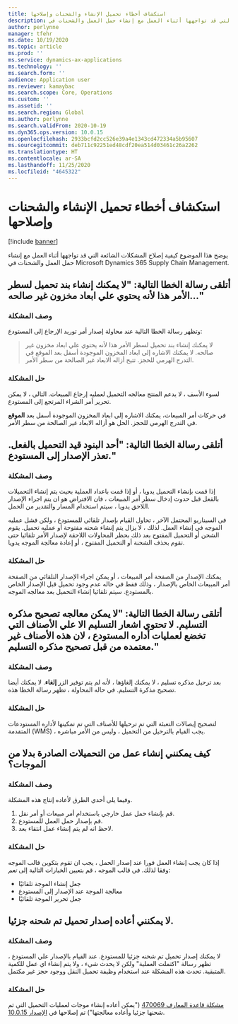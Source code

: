 ```yaml
---
title: استكشاف أخطاء تحميل الإنشاء والشحنات وإصلاحها
description: يوضح هذا الموضوع كيفية إصلاح المشكلات الشائعة التي قد تواجهها أثناء العمل مع إنشاء حمل العمل والشحنات في Microsoft Dynamics 365 Supply Chain Management.
author: perlynne
manager: tfehr
ms.date: 10/19/2020
ms.topic: article
ms.prod: ''
ms.service: dynamics-ax-applications
ms.technology: ''
ms.search.form: ''
audience: Application user
ms.reviewer: kamaybac
ms.search.scope: Core, Operations
ms.custom: ''
ms.assetid: ''
ms.search.region: Global
ms.author: perlynne
ms.search.validFrom: 2020-10-19
ms.dyn365.ops.version: 10.0.15
ms.openlocfilehash: 2933bcfd2cc526e39a4e1343cd472334a5b95607
ms.sourcegitcommit: deb711c92251ed48cdf20ea514d03461c26a2262
ms.translationtype: HT
ms.contentlocale: ar-SA
ms.lasthandoff: 11/25/2020
ms.locfileid: "4645322"
---
```

# <a name="troubleshoot-load-building-and-shipments"></a>استكشاف أخطاء تحميل الإنشاء والشحنات وإصلاحها

[!include [banner](../includes/banner.md)]

يوضح هذا الموضوع كيفية إصلاح المشكلات الشائعة التي قد تواجهها أثناء العمل مع إنشاء حمل العمل والشحنات في Microsoft Dynamics 365 Supply Chain Management.

## <a name="i-receive-the-following-error-message-you-cant-create-a-load-line-for-this-order-line-because-it-contains-inventory-dimensions-that-are-invalid"></a>أتلقى رسالة الخطا التالية: "لا يمكنك إنشاء بند تحميل لسطر الأمر هذا لأنه يحتوي علي ابعاد مخزون غير صالحه..."

### <a name="issue-description"></a>وصف المشكلة

وتظهر رسالة الخطا التالية عند محاولة إصدار أمر توريد الإرجاع إلى المستودع:

> لا يمكنك إنشاء بند تحميل لسطر الأمر هذا لأنه يحتوي علي ابعاد مخزون غير صالحه. لا يمكنك الاشاره إلى ابعاد المخزون الموجودة أسفل بعد الموقع في التدرج الهرمي للحجز. تتيح أزاله الابعاد غير الصالحة من سطر الأمر.

### <a name="issue-resolution"></a>حل المشكلة

لسوء الأسف ، لا يدعم المنتج معالجه التحميل لعمليه إرجاع المبيعات. التالي ، لا يمكن تحرير أمر الشراء المرتجع إلى المستودع.

في حركات أمر المبيعات، يمكنك الاشاره إلى ابعاد المخزون الموجودة أسفل بعد **الموقع** في التدرج الهرمي للحجز. الحل هو أزاله الابعاد غير الصالحة من سطر الأمر.

## <a name="i-receive-the-following-error-message-one-of-the-lines-is-already-on-a-load-unable-to-release-to-warehouse"></a>أتلقى رسالة الخطا التالية: "أحد البنود قيد التحميل بالفعل. تعذر الإصدار إلى المستودع."

### <a name="issue-description"></a>وصف المشكلة

إذا قمت بإنشاء التحميل يدويا ، أو إذا قمت باعداد العملية بحيث يتم إنشاء التحميلات بالفعل قبل حدوث إدخال سطر أمر المبيعات ، فان الافتراض هو ان يتم اجراء الإصدار اللاحق يدويا ، سيتم استخدام المسار والتقدير من الحمل.

في السيناريو المحتمل الآخر ، تحاول القيام بإصدار تلقائي للمستودع ، ولكن فشل عمليه الموجه في إنشاء العمل. لذلك ، لا يزال يتم إنشاء شحنه مفتوحة أو عمليه تحميل. يقوم الشحن أو التحميل المفتوح بعد ذلك بحظر المحاولات اللاحقة لإصدار الأمر تلقائيا حتى تقوم بحذف الشحنة أو التحميل المفتوح ، أو إعادة معالجة الموجه يدويا.

### <a name="issue-resolution"></a>حل المشكلة

يمكنك الإصدار من الصفحة أمر المبيعات ، أو يمكن اجراء الإصدار التلقائي من الصفحة أمر المبيعات الخاص بالإصدار ، وذلك فقط في حاله عدم وجود تحميل قبل الإصدار الخاص بالمستودع. سيتم تلقائيا إنشاء التحميل بعد معالجه الموجه.

## <a name="i-receive-the-following-error-message-the-delivery-note-correction-cant-be-processed-the-delivery-note-only-contains-items-that-are-subject-to-warehouse-management-processes-as-these-are-not-supported-by-delivery-note-correction"></a>أتلقى رسالة الخطا التالية: "لا يمكن معالجه تصحيح مذكره التسليم. لا تحتوي اشعار التسليم الا علي الأصناف التي تخضع لعمليات أداره المستودع ، لان هذه الأصناف غير معتمده من قبل تصحيح مذكره التسليم."

### <a name="issue-description"></a>وصف المشكلة

بعد ترحيل مذكره تسليم ، لا يمكنك إلغاؤها ، لأنه لم يتم توفير الزر **إلغاء**. لا يمكنك أيضا تصحيح مذكرة التسليم. في حاله المحاولة ، تظهر رسالة الخطا هذه.

### <a name="issue-resolution"></a>حل المشكلة

لتصحيح إيصالات التعبئة التي تم ترحيلها للأصناف التي تم تمكينها لأداره المستودعات المتقدمة (WMS) ، يجب القيام بالترحيل من التحميل ، وليس من الأمر مباشره.

## <a name="how-can-i-create-work-from-outbound-loads-instead-of-waves"></a>كيف يمكنني إنشاء عمل من التحميلات الصادرة بدلا من الموجات؟

### <a name="issue-description"></a>وصف المشكلة

وفيما يلي أحدي الطرق لأعاده إنتاج هذه المشكلة.

1. قم بإنشاء حمل عمل خارجي باستخدام أمر مبيعات أو أمر نقل.
2. قم بإصدار حمل العمل للمستودع.
3. لاحظ انه لم يتم إنشاء عمل انتقاء بعد.

### <a name="issue-resolution"></a>حل المشكلة

إذا كان يجب إنشاء العمل فورا عند إصدار الحمل ، يجب ان تقوم بتكوين قالب الموجه وفقا لذلك. في قالب الموجه ، قم بتعيين الخيارات التالية إلى *نعم*:

- جعل إنشاء الموجة تلقائيًا
- معالجة الموجة عند الإصدار إلى المستودع
- جعل تحرير الموجة تلقائيًا

## <a name="i-cant-re-release-a-partially-shipped-load"></a>لا يمكنني أعاده إصدار تحميل تم شحنه جزئيا.

### <a name="issue-description"></a>وصف المشكلة

لا يمكنك إصدار تحميل تم شحنه جزئيا للمستودع. عند القيام بالإصدار علي المستودع ، تظهر رسالة "اكتملت العملية" ولكن لا يحدث شيء ، ولا يتم إنشاء اي عمل للكمية المتبقية. تحدث هذه المشكلة عند استخدام وظيفة تحميل النقل ووجود حجز غير مكتمل.

### <a name="issue-resolution"></a>حل المشكلة

[مشكلة قاعدة المعارف 470069](https://fix.lcs.dynamics.com/Issue/Details?kb=4574490&bugId=470069&dbType=3&qc=84ce1e09d7032d8b8ef86f5a0c68b86badf3dfaf29686c5ebbe97c53c0957b5f) ("يمكن أعاده إنشاء موجات لعمليات التحميل التي تم شحنها جزئيا وأعاده معالجتها") تم إصلاحها في [الإصدار 10.0.15](../get-started/whats-new-scm-10-0-15.md).
